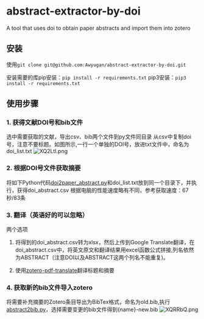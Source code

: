 # abstract-extractor-by-doi
A tool that uses doi to obtain paper abstracts and import them into zotero

## 安装

使用`git clone git@github.com:Awyugan/abstract-extractor-by-doi.git`

安装需要的库pip安装：`pip install -r requirements.txt`
pip3安装：`pip3 install -r requirements.txt
`

## 使用步骤

### 1. 获得文献DOI号和bib文件

选中需要获取的文献，导出csv、bib两个文件到py文件同目录
从csv中复制doi号，注意不要标题。如图所示,一行一个单独的DOI号，放进txt文件中，命名为doi_list.txt
![XQ2LtI.png](https://imgtu.com/i/XQ2LtI)

### 2. 根据DOI号文件获取摘要
将如下Python代码[doi2paper_abstract.py](doi2paper_abstract.py)和doi_list.txt放到同一个目录下，并执行，获得doi_abstract.csv
根据电脑的性能速度略有不同，参考获取速度：67秒/83条

### 3. 翻译（英语好的可以忽略）

两个选项

1. 将得到的doi_abstract.csv转为xlsx，然后上传到Google Translate翻译，在doi_abstract.csv中，将英文原文和翻译结果用excel函数公式拼接,列名依然为ABSTRACT（注意DOI以及ABSTRACT这两个列名不能重复)。

2. 使用[zotero-pdf-translate](https://github.com/windingwind/zotero-pdf-translate)翻译标题和摘要

### 4. 获取新的bib文件导入zotero

将需要补充摘要的Zotero条目导出为BibTex格式，命名为old.bib,执行[abstract2bib.py](abstract2bib.py)，选择需要变更的bib文件得到{name}-new.bib
![XQRRbQ.png](https://imgtu.com/i/XQRRbQ)

